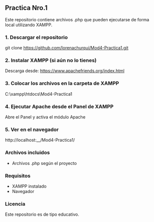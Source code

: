 ## Practica Nro.1
Este repositorio contiene archivos .php que pueden ejecutarse de forma local utilizando XAMPP.

### 1. Descargar el repositorio
git clone https://github.com/lorenachurqui/Mod4-Practica1.git

### 2. Instalar XAMPP (si aún no lo tienes)
Descarga desde: https://www.apachefriends.org/index.html

### 3. Colocar los archivos en la carpeta de XAMPP
C:\xampp\htdocs\Mod4-Practica1

### 4. Ejecutar Apache desde el Panel de XAMPP
Abre el Panel y activa el módulo Apache

### 5. Ver en el navegador
http://localhost:__/Mod4-Practica1/

### Archivos incluidos
- Archivos .php según el proyecto

### Requisitos
- XAMPP instalado
- Navegador

### Licencia
Este repositorio es de tipo educativo.
